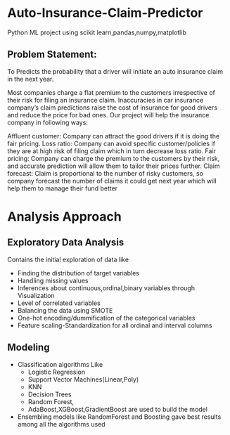 # Auto-Insurance-Claim-Predictor
Python ML project using scikit learn,pandas,numpy,matplotlib

## Problem Statement:

To Predicts the probability that a driver will initiate an auto insurance claim in the next year.

Most companies charge a flat premium to the customers irrespective of their risk for filing an insurance claim. Inaccuracies in car insurance company’s claim predictions raise the cost of insurance for good drivers and reduce the price for bad ones. Our project will help the insurance company in following ways:

Affluent customer: Company can attract the good drivers if it is doing the fair pricing. Loss ratio: Company can avoid specific customer/policies if they are at high risk of filing claim which in turn decrease loss ratio. Fair pricing: Company can charge the premium to the customers by their risk, and accurate prediction will allow them to tailor their prices further. Claim forecast: Claim is proportional to the number of risky customers, so company forecast the number of claims it could get next year which will help them to manage their fund better

# Analysis Approach

## Exploratory Data Analysis
Contains the initial exploration of data like 
* Finding the distribution of target variables
* Handling missing values
* Inferences about continuous,ordinal,binary variables through Visualization
* Level of correlated variables
* Balancing the data using SMOTE 
* One-hot encoding/dummification of the categorical variables
* Feature scaling-Standardization for all ordinal and interval columns 

## Modeling
* Classification algorithms Like 
  * Logistic Regression
  * Support Vector Machines(Linear,Poly)
  * KNN
  * Decision Trees
  * Random Forest,
  * AdaBoost,XGBoost,GradientBoost are used to build the model
* Ensembling models like RandomForest and Boosting gave best results among all the algorithms used
